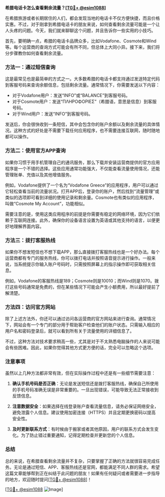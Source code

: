 **希腊电话卡怎么查看剩余流量？[[TG💪+ @esim1088](https://t.me/s/esim1088)]**

在希腊旅游或者长期居住的人们，都会发现当地的电话卡不仅方便快捷，而且价格实惠。不过，对于刚拿到希腊电话卡的朋友来说，如何查看剩余流量可能是一个让人头疼的问题。今天，我们就来聊聊这个问题，并且告诉你一些实用的小技巧。

首先，要明确一点，希腊的电话卡品牌众多，比如Vodafone、Cosmote和Wind等。每个运营商的查询方式可能会有所不同，但总体上大同小异。接下来，我们将分步骤教你如何查看剩余流量。

### 方法一：通过短信查询

这是最常见也是最简单的方式之一。大多数希腊的电话卡都支持通过发送特定代码到客服号码来查询余额信息，包括剩余流量。通常情况下，你需要发送以下内容：

- 对于Vodafone用户：发送“INFO”或“BALANCE”到客服号码。
- 对于Cosmote用户：发送“ΠΛΗΡΟΦΟΡΙΕΣ”（希腊语，意思是信息）到客服号码。
- 对于Wind用户：发送“INFO”到客服号码。

发送后，你会很快收到一条短信，其中会包含你的账户余额以及剩余流量的具体情况。这种方式的好处是不需要下载任何应用程序，也不需要连接互联网，随时随地都可以操作。

### 方法二：使用官方APP查询

如果你习惯于用手机管理自己的通讯服务，那么下载并安装运营商提供的官方应用程序是一个不错的选择。这些应用通常功能强大，不仅能查看流量使用情况，还能管理账单、充值以及其他增值服务。

例如，Vodafone提供了一个名为“Vodafone Greece”的应用程序，用户可以通过它轻松查看当前的流量状况。打开APP后，登录你的账户，然后找到“流量管理”或类似的选项即可看到详细的使用记录和剩余量。Cosmote也有类似的应用程序，叫做“Cosmote My Account”，功能相似。

需要注意的是，使用这类应用程序的前提是你需要有稳定的网络环境，因为它们依赖于互联网连接。此外，确保你的设备语言设置为英语或其他支持的语言，以便更好地理解界面内容。

### 方法三：拨打客服热线

如果你不想发短信也不想下载APP，那么直接拨打客服热线也是一个好办法。每个运营商都有专门的服务热线，你可以拨打电话并按照语音提示进行操作。一般来说，当系统提示你输入账户号码时，只需按照屏幕上的指示操作即可获取相关信息。

例如，Vodafone的客服热线是189；Cosmote则是10010；而Wind则是1070。拨打这些号码通常是免费的，但在某些情况下可能会产生小额费用，所以最好提前了解清楚。

### 方法四：访问官方网站

除了上述方法外，你还可以通过访问各运营商的官方网站来进行查询。通常情况下，网站会有一个专门的部分用于帮助客户检查他们的账户状态。只需输入相应的用户名和密码登录后，就可以看到所有关于流量使用的详细信息了。

不过，这种方法对技术要求稍高一些，尤其是对于不太熟悉电脑操作的人来说可能会有些困难。因此，如果你觉得其他方式更方便的话，完全可以忽略这个选项。

### 注意事项

虽然以上几种方法都非常有效，但在实际操作过程中还是有一些细节需要注意：

1. **确认手机号码是否正确**：无论是发送短信还是拨打客服热线，确保自己所使用的手机号码准确无误是非常重要的。一旦出现错误，可能导致无法正常接收到反馈信息。
   
2. **注意数据安全**：如果选择在线登录账户查看流量信息，请务必保证网络安全，避免泄露个人信息。建议使用加密连接（HTTPS）并且定期更换密码以提高安全性。

3. **及时更新联系方式**：有时候由于搬家或者其他原因，用户的联系方式会发生变化。为了防止错过重要通知，记得定期检查并更新您的个人信息。

### 总结

总的来说，在希腊查看剩余流量并不复杂，只要掌握了正确的方法就很容易完成任务。无论是通过短信、APP、客服热线还是官网，都能满足不同人群的需求。希望这篇文章能够帮到正在纠结于此问题的朋友！如果有任何疑问或者需要进一步指导的地方，欢迎随时提问[[TG💪+ @esim1088](https://t.me/s/esim1088)]！

[[TG💪+ @esim1088](https://t.me/s/esim1088) ![Image](https://i.postimg.cc/4NQfJmqS/Snipaste-2025-05-13-00-14-12.png)]